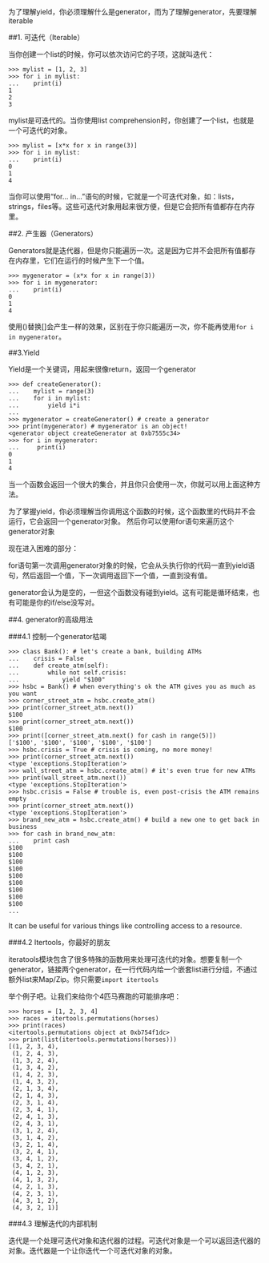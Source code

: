 为了理解yield，你必须理解什么是generator，而为了理解generator，先要理解iterable

##1. 可迭代（Iterable）

当你创建一个list的时候，你可以依次访问它的子项，这就叫迭代：

    >>> mylist = [1, 2, 3]
    >>> for i in mylist:
    ...    print(i)
    1
    2
    3

mylist是可迭代的。当你使用list comprehension时，你创建了一个list，也就是一个可迭代的对象。

    >>> mylist = [x*x for x in range(3)]
    >>> for i in mylist:
    ...    print(i)
    0
    1
    4

当你可以使用“for... in...”语句的时候，它就是一个可迭代对象，如：lists，strings，files等。这些可迭代对象用起来很方便，但是它会把所有值都存在内存里。

##2. 产生器（Generators）

Generators就是迭代器，但是你只能遍历一次。这是因为它并不会把所有值都存在内存里，它们在运行的时候产生下一个值。

    >>> mygenerator = (x*x for x in range(3))
    >>> for i in mygenerator:
    ...    print(i)
    0
    1
    4

使用()替换[]会产生一样的效果，区别在于你只能遍历一次，你不能再使用`for i in mygenerator`。

##3.Yield

Yield是一个关键词，用起来很像return，返回一个generator

    >>> def createGenerator():
    ...    mylist = range(3)
    ...    for i in mylist:
    ...        yield i*i
    ...
    >>> mygenerator = createGenerator() # create a generator
    >>> print(mygenerator) # mygenerator is an object!
    <generator object createGenerator at 0xb7555c34>
    >>> for i in mygenerator:
    ...     print(i)
    0
    1
    4

当一个函数会返回一个很大的集合，并且你只会使用一次，你就可以用上面这种方法。

为了掌握yield，你必须理解当你调用这个函数的时候，这个函数里的代码并不会运行，它会返回一个generator对象。
然后你可以使用for语句来遍历这个generator对象

现在进入困难的部分：

for语句第一次调用generator对象的时候，它会从头执行你的代码一直到yield语句，然后返回一个值，下一次调用返回下一个值，一直到没有值。

generator会认为是空的，一但这个函数没有碰到yield。这有可能是循环结束，也有可能是你的if/else没写对。

##4. generator的高级用法

###4.1 控制一个generator枯竭

    >>> class Bank(): # let's create a bank, building ATMs
    ...    crisis = False
    ...    def create_atm(self):
    ...        while not self.crisis:
    ...            yield "$100"
    >>> hsbc = Bank() # when everything's ok the ATM gives you as much as you want
    >>> corner_street_atm = hsbc.create_atm()
    >>> print(corner_street_atm.next())
    $100
    >>> print(corner_street_atm.next())
    $100
    >>> print([corner_street_atm.next() for cash in range(5)])
    ['$100', '$100', '$100', '$100', '$100']
    >>> hsbc.crisis = True # crisis is coming, no more money!
    >>> print(corner_street_atm.next())
    <type 'exceptions.StopIteration'>
    >>> wall_street_atm = hsbc.create_atm() # it's even true for new ATMs
    >>> print(wall_street_atm.next())
    <type 'exceptions.StopIteration'>
    >>> hsbc.crisis = False # trouble is, even post-crisis the ATM remains empty
    >>> print(corner_street_atm.next())
    <type 'exceptions.StopIteration'>
    >>> brand_new_atm = hsbc.create_atm() # build a new one to get back in business
    >>> for cash in brand_new_atm:
    ...    print cash
    $100
    $100
    $100
    $100
    $100
    $100
    $100
    $100
    $100
    ...
It can be useful for various things like controlling access to a resource.

###4.2 Itertools，你最好的朋友

iteratools模块包含了很多特殊的函数用来处理可迭代的对象。想要复制一个generator，链接两个generator，在一行代码内给一个嵌套list进行分组，不通过额外list来Map/Zip。你只需要`import itertools`

举个例子吧。让我们来给你个4匹马赛跑的可能排序吧：

    >>> horses = [1, 2, 3, 4]
    >>> races = itertools.permutations(horses)
    >>> print(races)
    <itertools.permutations object at 0xb754f1dc>
    >>> print(list(itertools.permutations(horses)))
    [(1, 2, 3, 4),
     (1, 2, 4, 3),
     (1, 3, 2, 4),
     (1, 3, 4, 2),
     (1, 4, 2, 3),
     (1, 4, 3, 2),
     (2, 1, 3, 4),
     (2, 1, 4, 3),
     (2, 3, 1, 4),
     (2, 3, 4, 1),
     (2, 4, 1, 3),
     (2, 4, 3, 1),
     (3, 1, 2, 4),
     (3, 1, 4, 2),
     (3, 2, 1, 4),
     (3, 2, 4, 1),
     (3, 4, 1, 2),
     (3, 4, 2, 1),
     (4, 1, 2, 3),
     (4, 1, 3, 2),
     (4, 2, 1, 3),
     (4, 2, 3, 1),
     (4, 3, 1, 2),
     (4, 3, 2, 1)]

###4.3 理解迭代的内部机制

迭代是一个处理可迭代对象和迭代器的过程。可迭代对象是一个可以返回迭代器的对象。迭代器是一个让你迭代一个可迭代对象的对象。
